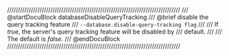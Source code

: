 ////////////////////////////////////////////////////////////////////////////////
/// @startDocuBlock databaseDisableQueryTracking
/// @brief disable the query tracking feature
/// `--database.disable-query-tracking flag`
///
/// If *true*, the server's query tracking feature will be disabled by
/// default.
///
/// The default is *false*.
/// @endDocuBlock
////////////////////////////////////////////////////////////////////////////////